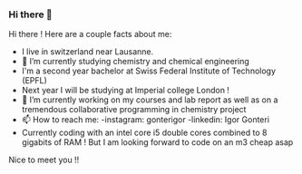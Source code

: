 ### Hi there 👋



Hi there ! Here are a couple facts about me:

- I live in switzerland near Lausanne.
- 🌱 I’m currently studying chemistry and chemical engineering
- I'm a second year bachelor at Swiss Federal Institute of Technology (EPFL)
- Next year I will be studying at Imperial college London !
- 🔭 I’m currently working on my courses and lab report as well as on a tremendous collaborative programming in chemistry project
- 📫 How to reach me: -instagram: gonterigor -linkedin: Igor Gonteri
- Currently coding with an intel core i5 double cores combined to 8 gigabits of RAM ! But I am looking forward to code on an m3 cheap asap 

Nice to meet you !!
